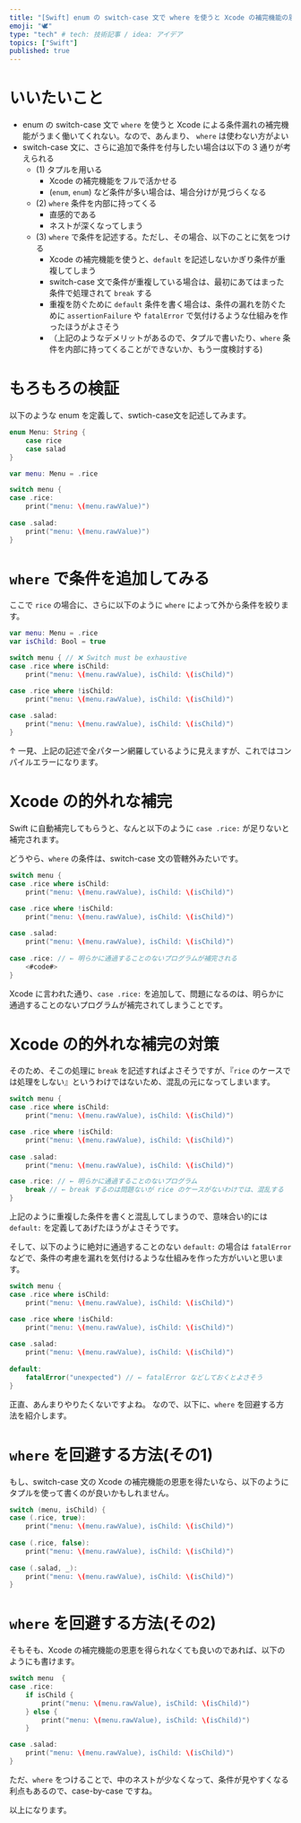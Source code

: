 ```yaml
---
title: "[Swift] enum の switch-case 文で where を使うと Xcode の補完機能の恩恵を得られない件"
emoji: "🕊"
type: "tech" # tech: 技術記事 / idea: アイデア
topics: ["Swift"]
published: true
---
```


# いいたいこと

- enum の switch-case 文で `where` を使うと Xcode による条件漏れの補完機能がうまく働いてくれない。なので、あんまり、 `where` は使わない方がよい
- switch-case 文に、さらに追加で条件を付与したい場合は以下の 3 通りが考えられる
    - (1) タプルを用いる
        - Xcode の補完機能をフルで活かせる
        - (`enum`, `enum`) など条件が多い場合は、場合分けが見づらくなる
    - (2) `where` 条件を内部に持ってくる
        - 直感的である
        - ネストが深くなってしまう
    - (3) `where` で条件を記述する。ただし、その場合、以下のことに気をつける
        - Xcode の補完機能を使うと、`default` を記述しないかぎり条件が重複してしまう
        - switch-case 文で条件が重複している場合は、最初にあてはまった条件で処理されて `break` する
        - 重複を防ぐために `default` 条件を書く場合は、条件の漏れを防ぐために `assertionFailure` や `fatalError` で気付けるような仕組みを作ったほうがよさそう
        - （上記のようなデメリットがあるので、タプルで書いたり、`where` 条件を内部に持ってくることができないか、もう一度検討する)

# もろもろの検証

以下のような enum を定義して、swtich-case文を記述してみます。

```swift
enum Menu: String {
    case rice
    case salad
}

var menu: Menu = .rice

switch menu {
case .rice:
    print("menu: \(menu.rawValue)")
    
case .salad:
    print("menu: \(menu.rawValue)")
}
```

# `where` で条件を追加してみる

ここで `rice` の場合に、さらに以下のように `where` によって外から条件を絞ります。

```swift
var menu: Menu = .rice
var isChild: Bool = true

switch menu { // ❌ Switch must be exhaustive
case .rice where isChild:
    print("menu: \(menu.rawValue), isChild: \(isChild)")

case .rice where !isChild:
    print("menu: \(menu.rawValue), isChild: \(isChild)")
    
case .salad:
    print("menu: \(menu.rawValue), isChild: \(isChild)")
}
```

↑ 一見、上記の記述で全パターン網羅しているように見えますが、これではコンパイルエラーになります。

# Xcode の的外れな補完

Swift に自動補完してもらうと、なんと以下のように `case .rice:` が足りないと補完されます。

どうやら、`where` の条件は、switch-case 文の管轄外みたいです。

```swift
switch menu {
case .rice where isChild:
    print("menu: \(menu.rawValue), isChild: \(isChild)")

case .rice where !isChild:
    print("menu: \(menu.rawValue), isChild: \(isChild)")
    
case .salad:
    print("menu: \(menu.rawValue), isChild: \(isChild)")
    
case .rice: // ← 明らかに通過することのないプログラムが補完される
    <#code#>
}
```

Xcode に言われた通り、`case .rice:` を追加して、問題になるのは、明らかに通過することのないプログラムが補完されてしまうことです。

# Xcode の的外れな補完の対策

そのため、そこの処理に `break` を記述すればよさそうですが、『`rice` のケースでは処理をしない』というわけではないため、混乱の元になってしまいます。

```swift
switch menu {
case .rice where isChild:
    print("menu: \(menu.rawValue), isChild: \(isChild)")

case .rice where !isChild:
    print("menu: \(menu.rawValue), isChild: \(isChild)")
    
case .salad:
    print("menu: \(menu.rawValue), isChild: \(isChild)")

case .rice: // ← 明らかに通過することのないプログラム
    break // ← break するのは問題ないが rice のケースがないわけでは、混乱する
}
```

上記のように重複した条件を書くと混乱してしまうので、意味合い的には `default:` を定義してあげたほうがよさそうです。

そして、以下のように絶対に通過することのない `default:` の場合は `fatalError` などで、条件の考慮を漏れを気付けるような仕組みを作った方がいいと思います。

```swift
switch menu {
case .rice where isChild:
    print("menu: \(menu.rawValue), isChild: \(isChild)")

case .rice where !isChild:
    print("menu: \(menu.rawValue), isChild: \(isChild)")
    
case .salad:
    print("menu: \(menu.rawValue), isChild: \(isChild)")
    
default:
    fatalError("unexpected") // ← fatalError などしておくとよさそう
}
```

正直、あんまりやりたくないですよね。
なので、以下に、`where` を回避する方法を紹介します。

# `where` を回避する方法(その1)

もし、switch-case 文の Xcode の補完機能の恩恵を得たいなら、以下のようにタプルを使って書くのが良いかもしれません。

```swift
switch (menu, isChild) {
case (.rice, true):
    print("menu: \(menu.rawValue), isChild: \(isChild)")
    
case (.rice, false):
    print("menu: \(menu.rawValue), isChild: \(isChild)")
    
case (.salad, _):
    print("menu: \(menu.rawValue), isChild: \(isChild)")
}
```

# `where` を回避する方法(その2)

そもそも、Xcode の補完機能の恩恵を得られなくても良いのであれば、以下のようにも書けます。

```swift
switch menu  {
case .rice:
    if isChild {
        print("menu: \(menu.rawValue), isChild: \(isChild)")
    } else {
        print("menu: \(menu.rawValue), isChild: \(isChild)")
    }

case .salad:
    print("menu: \(menu.rawValue), isChild: \(isChild)")
}
```

ただ、`where` をつけることで、中のネストが少なくなって、条件が見やすくなる利点もあるので、case-by-case ですね。

以上になります。

